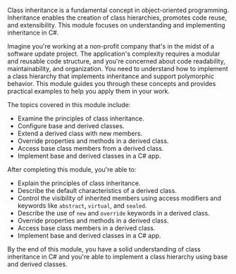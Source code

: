 Class inheritance is a fundamental concept in object-oriented programming. Inheritance enables the creation of class hierarchies, promotes code reuse, and extensibility. This module focuses on understanding and implementing inheritance in C#.

Imagine you're working at a non-profit company that's in the midst of a software update project. The application's complexity requires a modular and reusable code structure, and you're concerned about code readability, maintainability, and organization. You need to understand how to implement a class hierarchy that implements inheritance and support polymorphic behavior. This module guides you through these concepts and provides practical examples to help you apply them in your work.

The topics covered in this module include:

- Examine the principles of class inheritance.
- Configure base and derived classes.
- Extend a derived class with new members.
- Override properties and methods in a derived class.
- Access base class members from a derived class.
- Implement base and derived classes in a C# app.

After completing this module, you're able to:

- Explain the principles of class inheritance.
- Describe the default characteristics of a derived class.
- Control the visibility of inherited members using access modifiers and keywords like `abstract`, `virtual`, and `sealed`.
- Describe the use of `new` and `override` keywords in a derived class.
- Override properties and methods in a derived class.
- Access base class members in a derived class.
- Implement base and derived classes in a C# app.

By the end of this module, you have a solid understanding of class inheritance in C# and you're able to implement a class hierarchy using base and derived classes.
